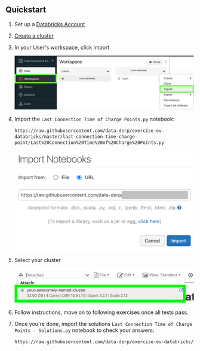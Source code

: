 ## Quickstart
1. Set up a [Databricks Account](https://github.com/data-derp/documentation/blob/master/databricks/README.md)
2. [Create a cluster](https://github.com/data-derp/documentation/blob/master/databricks/setup-cluster.md)
3. In your User's workspace, click import

   ![databricks-import](https://github.com/data-derp/documentation/blob/master/databricks/assets/databricks-import.png?raw=true)

4. Import the `Last Connection Time of Charge Points.py` notebook: 
   ```
   https://raw.githubusercontent.com/data-derp/exercise-ev-databricks/master/last-connection-time-charge-point/Last%20Connection%20Time%20of%20Charge%20Points.py
   ```

   ![databricks-import-url](https://github.com/data-derp/documentation/blob/master/databricks/assets/databricks-import-url.png?raw=true)

5. Select your cluster

   ![databricks-select-cluster.png](https://github.com/data-derp/documentation/blob/master/databricks/assets/databricks-select-cluster.png?raw=true)

6. Follow instructions, move on to following exercises once all tests pass.

7. Once you're done, import the solutions `Last Connection Time of Charge Points - Solutions.py` notebook to check your answers:
   ```bash
   https://raw.githubusercontent.com/data-derp/exercise-ev-databricks/master/last-connection-time-charge-point/Last%20Connection%20Time%20of%20Charge%20Point%20-%20Solutions.py
   ```

